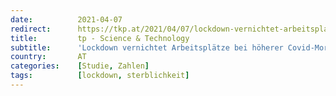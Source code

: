 ```yaml
---
date:          2021-04-07
redirect:      https://tkp.at/2021/04/07/lockdown-vernichtet-arbeitsplaetze-bei-hoeherer-covid-mortalitaet/
title:         tp - Science & Technology
subtitle:      'Lockdown vernichtet Arbeitsplätze bei höherer Covid-Mortalität'
country:       AT
categories:    [Studie, Zahlen]
tags:          [lockdown, sterblichkeit]
---
```

